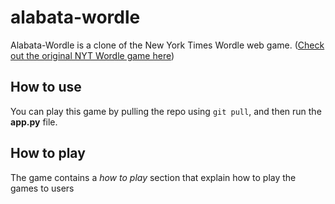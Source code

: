 # alabata-wordle
Alabata-Wordle is a clone of the New York Times Wordle web game. ([Check out the original NYT Wordle game here](https://www.nytimes.com/games/wordle/index.html))

## How to use
You can play this game by pulling the repo using `git pull`, and then run the **app.py** file.

## How to play
The game contains a _how to play_ section that explain how to play the games to users
